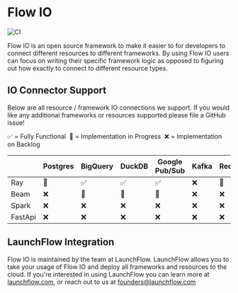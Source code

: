 # Flow IO

![CI](https://github.com/launchflow/flow/actions/workflows/python_ci.yaml/badge.svg)

Flow IO is an open source framework to make it easier to for developers to
connect different resources to different frameworks. By using
Flow IO users can focus on writing their specific framework logic as opposed
to figuring out how exactly to connect to different resource types.

## IO Connector Support

Below are all resource / framework IO connections we support. If you would
like any additional frameworks or resources supported please file a
GitHub issue!

✅ = Fully Functional&nbsp;&nbsp;🚧 = Implementation in Progress&nbsp;&nbsp;❌ = Implementation on Backlog

|         | Postgres | BigQuery | DuckDB | Google Pub/Sub | Kafka | Redis |
|---------|----------|----------|--------|----------------|-------|-------|
| Ray     | 🚧       | ✅        | ✅      | ✅              | ❌     | 🚧    |
| Beam    | ❌        | 🚧       | 🚧     | 🚧             | ❌     | ❌     |
| Spark   | ❌        | ❌        | ❌      | ❌              | ❌     | ❌     |
| FastApi | ❌        | ❌        | ❌      | ❌              | ❌     | ❌     |


## LaunchFlow Integration

Flow IO is maintained by the team at LaunchFlow. LaunchFlow allows you to take
your usage of Flow IO and deploy all frameworks and resources to the cloud. If
you're interested in using LaunchFlow you can learn more at [launchflow.com](www.launchflow.com),
or reach out to us at founders@launchflow.com
